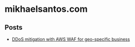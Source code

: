 # mikhaelsantos.com

## Posts

* [DDoS mitigation with AWS WAF for geo-specific business](DDoS-mitigatio-aws-waf.md)


